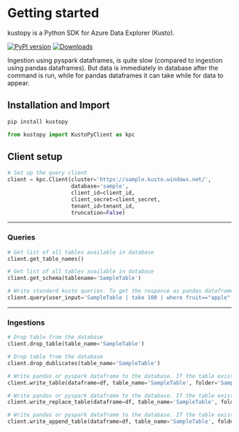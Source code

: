 # Getting started
kustopy is a Python SDK for Azure Data Explorer (Kusto).

[![PyPI version](https://badge.fury.io/py/kustopy.svg)](https://badge.fury.io/py/kustopy)
[![Downloads](https://pepy.tech/badge/kustopy)](https://pepy.tech/project/kustopy)

Ingestion using pyspark dataframes, is quite slow (compared to ingestion using pandas dataframes). 
But data is immediately in database after the command is run, while for pandas dataframes it can take
while for data to appear.

## Installation and Import
```bash
pip install kustopy
```

```python
from kustopy import KustoPyClient as kpc
```
## Client setup
```python
# Set up the query client
client = kpc.Client(cluster='https://sample.kusto.windows.net/',
                    database='sample',
                    client_id=client_id,
                    client_secret=client_secret,
                    tenant_id=tenant_id,
                    truncation=False)
```
---
### Queries
```python
# Get list of all tables available in database
client.get_table_names()
```
```python
# Get list of all tables available in database
client.get_schema(tablename='SampleTable')
```

```python
# Write standard kusto queries. To get the response as pandas dataframe set dataframe to True.
client.query(user_input='SampleTable | take 100 | where fruit=="apple"', dataframe=True)
```

---
### Ingestions


```python
# Drop table from the database
client.drop_table(table_name='SampleTable')
```

```python
# Drop table from the database
client.drop_dublicates(table_name='SampleTable')
```

```python
# Write pandas or pyspark dataframe to the database. If the table exists you will get an Error.
client.write_table(dataframe=df, table_name='SampleTable', folder='Sample')
```

```python
# Write pandas or pyspark dataframe to the database. If the table exists it will be replaced, otherwise created.
client.write_replace_table(dataframe=df, table_name='SampleTable', folder='Sample')
```

```python
# Write pandas or pyspark dataframe to the database. If the table exists it will be expanded, otherwise created.
client.write_append_table(dataframe=df, table_name='SampleTable', folder='Sample')
```